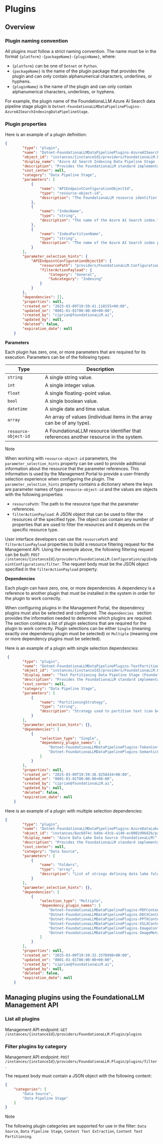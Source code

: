 # Plugins

## Overview

### Plugin naming convention

All plugins must follow a strict naming convention. The name must be in the format `{platform}-{packageName}-{pluginName}`, where:
- `{platform}` can be one of `Dotnet` or `Python`.
- `{packageName}` is the name of the plugin package that provides the plugin and can only contain alphanumerical characters, underlines, or hyphens.
- `{pluginName}` is the name of the plugin and can only contain alphanumerical characters, underlines, or hyphens.

For example, the plugin name of the FoundationaLLM Azure AI Search data pipeline stage plugin  is `Dotnet-FoundationaLLMDataPipelinePlugins-AzureAISearchIndexingDataPipelineStage`.

### Plugin properties

Here is an example of a plugin definition:

```json
{
        "type": "plugin",
        "name": "Dotnet-FoundationaLLMDataPipelinePlugins-AzureAISearchIndexingDataPipelineStage",
        "object_id": "instances/{instanceId}/providers/FoundationaLLM.Plugin/plugins/Dotnet-FoundationaLLMDataPipelinePlugins-AzureAISearchIndexingDataPipelineStage",
        "display_name": "Azure AI Search Indexing Data Pipeline Stage (FoundationaLLM)",
        "description": "Provides the FoundationaLLM standard implementation for indexing data pipeline stages that use Azure AI Search.",
        "cost_center": null,
        "category": "Data Pipeline Stage",
        "parameters": [
            {
                "name": "APIEndpointConfigurationObjectId",
                "type": "resource-object-id",
                "description": "The FoundationaLLM resource identifier of the API Endpoint Configuration resource that identifies the Azure AI Search instance."
            },
            {
                "name": "IndexName",
                "type": "string",
                "description": "The name of the Azure AI Search index."
            },
            {
                "name": "IndexPartitionName",
                "type": "string",
                "description": "The name of the Azure AI Search index partition (to be added as a metadata entry and used for logical separation within a given physical index)."
            }
        ],
        "parameter_selection_hints": {
            "APIEndpointConfigurationObjectId": {
                "resourcePath": "providers/FoundationaLLM.Configuration/apiEndpointConfigurations",
                "filterActionPayload": {
                    "Category": "General",
                    "Subcategory": "Indexing"
                }
            }
        },
        "dependencies": [],
        "properties": null,
        "created_on": "2025-03-09T19:59:41.110155+00:00",
        "updated_on": "0001-01-01T00:00:00+00:00",
        "created_by": "ciprian@foundationaLLM.ai",
        "updated_by": null,
        "deleted": false,
        "expiration_date": null
    }
```

**Parameters**

Each plugin has zero, one, or more parameters that are required for its execution. Parameters can be of the following types:

Type | Description
--- | ---
`string` | A single string value.
`int` | A single integer value.
`float` | A single floating-point value.
`bool` | A single boolean value.
`datetime` | A single date and time value.
`array` | An array of values (individual items in the array can be of any type).
`resource-object-id` | A FoundationaLLM resource identifier that references another resource in the system.

>[!NOTE]
> When working with `resource-object-id` parameters, the `parameter_selection_hints` property can be used to provide additional information about the resource that the parameter references. This information is used by the Management Portal to provide a user-friendly selection experience when configuring the plugin. The `parameter_selection_hints` property contains a dictionary where the keys are parameter names of type `resource-object-id` and the values are objects with the following properties:
> - `resourcePath`: The path to the resource type that the parameter references.
> - `filterActionPayload`: A JSON object that can be used to filter the resources of the specified type. The object can contain any number of properties that are used to filter the resources and it depends on the specific resource type.
>
> User interface developers can use the `resourcePath` and `filterActionPayload` properties to build a resource filtering request for the Management API. Using the exemple above, the following filtering request can be built: `POST /instances/{instanceId}/providers/FoundationaLLM.Configuration/apiEndpointConfigurations/filter`. The request body must be the JSON object specified in the `filterActionPayload` property.

**Dependencies**

Each plugin can have zero, one, or more dependencies. A dependency is a reference to another plugin that must be installed in the system in order for the plugin to work correctly.

When configuring plugins in the Management Portal, the dependency plugins must also be selected and configured. The `dependencies ` section provides the information needed to determine which plugins are required. The section contains a list of plugin selections that are required for the plugin to work correctly. Plugin selections can be either `Single` (meaning exactly one dependency plugin must be selected) or `Multiple` (meaning one or more dependency plugins must be selected).

Here is an example of a plugin with single selection dependencies:

```json
 {
        "type": "plugin",
        "name": "Dotnet-FoundationaLLMDataPipelinePlugins-TextPartitioningDataPipelineStage",
        "object_id": "instances/{instanceId}/providers/FoundationaLLM.Plugin/plugins/Dotnet-FoundationaLLMDataPipelinePlugins-TextPartitioningDataPipelineStage",
        "display_name": "Text Partitioning Data Pipeline Stage (FoundationaLLM)",
        "description": "Provides the FoundationaLLM standard implementation for text partitioning data pipeline stages.",
        "cost_center": null,
        "category": "Data Pipeline Stage",
        "parameters": [
            {
                "name": "PartitioningStrategy",
                "type": "string",
                "description": "Strategy used to partition text (can be Token or Semantic)."
            }
        ],
        "parameter_selection_hints": {},
        "dependencies": [
            {
                "selection_type": "Single",
                "dependency_plugin_names": [
                    "Dotnet-FoundationaLLMDataPipelinePlugins-TokenContentTextPartitioning",
                    "Dotnet-FoundationaLLMDataPipelinePlugins-SemanticContentTextPartitioning"
                ]
            }
        ],
        "properties": null,
        "created_on": "2025-03-09T19:59:36.9258434+00:00",
        "updated_on": "0001-01-01T00:00:00+00:00",
        "created_by": "ciprian@foundationaLLM.ai",
        "updated_by": null,
        "deleted": false,
        "expiration_date": null
    }
```

Here is an example of a plugin with multiple selection dependencies:

```json
{
        "type": "plugin",
        "name": "Dotnet-FoundationaLLMDataPipelinePlugins-AzureDataLakeDataSource",
        "object_id": "instances/8ac6074c-bdde-43cb-a140-ec0002d96d2b/providers/FoundationaLLM.Plugin/plugins/Dotnet-FoundationaLLMDataPipelinePlugins-AzureDataLakeDataSource",
        "display_name": "Azure Data Lake Data Source (FoundationaLLM)",
        "description": "Provides the FoundationaLLM standard implementation for Azure Data Lake data sources.",
        "cost_center": null,
        "category": "Data Source",
        "parameters": [
            {
                "name": "Folders",
                "type": "array",
                "description": "List of strings defining data lake folders (the first part identifies the container name)."
            }
        ],
        "parameter_selection_hints": {},
        "dependencies": [
            {
                "selection_type": "Multiple",
                "dependency_plugin_names": [
                    "Dotnet-FoundationaLLMDataPipelinePlugins-PDFContentTextExtraction",
                    "Dotnet-FoundationaLLMDataPipelinePlugins-DOCXContentTextExtraction",
                    "Dotnet-FoundationaLLMDataPipelinePlugins-PPTXContentTextExtraction",
                    "Dotnet-FoundationaLLMDataPipelinePlugins-XSLXContentTextExtraction",
                    "Dotnet-FoundationaLLMDataPipelinePlugins-ImageContentTextExtraction",
                    "Dotnet-FoundationaLLMDataPipelinePlugins-ImageMetadataTextExtraction"
                ]
            }
        ],
        "properties": null,
        "created_on": "2025-03-09T19:59:32.3378998+00:00",
        "updated_on": "0001-01-01T00:00:00+00:00",
        "created_by": "ciprian@foundationaLLM.ai",
        "updated_by": null,
        "deleted": false,
        "expiration_date": null
    }
```


## Managing plugins using the FoundationaLLM Management API

### List all plugins

Management API endpoint: `GET /instances/{instanceId}/providers/FoundationaLLM.Plugin/plugins`

### Filter plugins by category

Management API endpoint: `POST /instances/{instanceId}/providers/FoundationaLLM.Plugin/plugins/filter`.

The request body must contain a JSON object with the following content:

```json
{
    "categories": [
        "Data Source",
        "Data Pipeline Stage"
    ]
}
```
>[!NOTE]
> The following plugin categories are supported for use in the filter: `Data Source`, `Data Pipeline Stage`, `Context Text Extraction`, `Content Text Partitioning`.